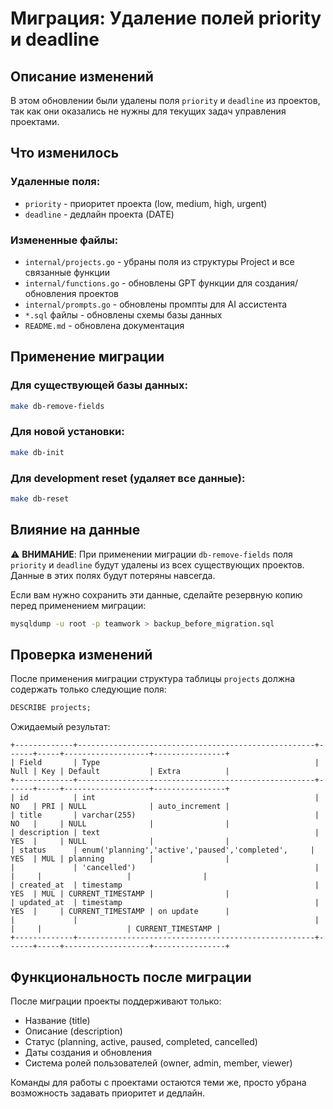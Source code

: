 # Миграция: Удаление полей priority и deadline

## Описание изменений

В этом обновлении были удалены поля `priority` и `deadline` из проектов, так как они оказались не нужны для текущих задач управления проектами.

## Что изменилось

### Удаленные поля:
- `priority` - приоритет проекта (low, medium, high, urgent)
- `deadline` - дедлайн проекта (DATE)

### Измененные файлы:
- `internal/projects.go` - убраны поля из структуры Project и все связанные функции
- `internal/functions.go` - обновлены GPT функции для создания/обновления проектов
- `internal/prompts.go` - обновлены промпты для AI ассистента
- `*.sql` файлы - обновлены схемы базы данных
- `README.md` - обновлена документация

## Применение миграции

### Для существующей базы данных:
```bash
make db-remove-fields
```

### Для новой установки:
```bash
make db-init
```

### Для development reset (удаляет все данные):
```bash
make db-reset
```

## Влияние на данные

⚠️ **ВНИМАНИЕ**: При применении миграции `db-remove-fields` поля `priority` и `deadline` будут удалены из всех существующих проектов. Данные в этих полях будут потеряны навсегда.

Если вам нужно сохранить эти данные, сделайте резервную копию перед применением миграции:

```bash
mysqldump -u root -p teamwork > backup_before_migration.sql
```

## Проверка изменений

После применения миграции структура таблицы `projects` должна содержать только следующие поля:

```sql
DESCRIBE projects;
```

Ожидаемый результат:
```
+-------------+-----------------------------------------------------+------+-----+-------------------+----------------+
| Field       | Type                                                | Null | Key | Default           | Extra          |
+-------------+-----------------------------------------------------+------+-----+-------------------+----------------+
| id          | int                                                 | NO   | PRI | NULL              | auto_increment |
| title       | varchar(255)                                        | NO   |     | NULL              |                |
| description | text                                                | YES  |     | NULL              |                |
| status      | enum('planning','active','paused','completed',     | YES  | MUL | planning          |                |
|             | 'cancelled')                                        |      |     |                   |                |
| created_at  | timestamp                                           | YES  | MUL | CURRENT_TIMESTAMP |                |
| updated_at  | timestamp                                           | YES  |     | CURRENT_TIMESTAMP | on update      |
|             |                                                     |      |     |                   | CURRENT_TIMESTAMP |
+-------------+-----------------------------------------------------+------+-----+-------------------+----------------+
```

## Функциональность после миграции

После миграции проекты поддерживают только:
- Название (title)
- Описание (description) 
- Статус (planning, active, paused, completed, cancelled)
- Даты создания и обновления
- Система ролей пользователей (owner, admin, member, viewer)

Команды для работы с проектами остаются теми же, просто убрана возможность задавать приоритет и дедлайн. 